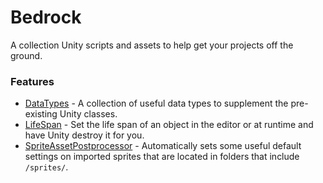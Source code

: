 # Bedrock
A collection Unity scripts and assets to help get your projects off the ground.

### Features

- [DataTypes](https://github.com/RyanNielson/Bedrock/tree/master/Assets/Bedrock/LifeSpan) - A collection of useful data types to supplement the pre-existing Unity classes.
- [LifeSpan](https://github.com/RyanNielson/Bedrock/tree/master/Assets/Bedrock/LifeSpan) - Set the life span of an object in the editor or at runtime and have Unity destroy it for you.
- [SpriteAssetPostprocessor](https://github.com/RyanNielson/Bedrock/tree/master/Assets/Bedrock/SpriteAssetProcessor) - Automatically sets some useful default settings on imported sprites that are located in folders that include `/sprites/`.
